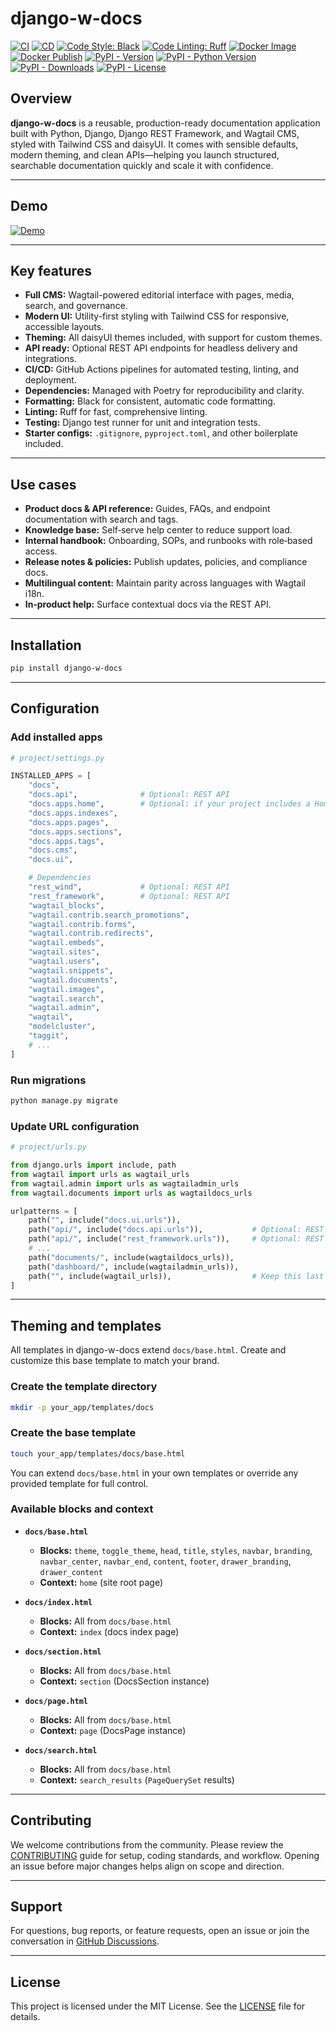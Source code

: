 # django-w-docs

[![CI](https://github.com/youzarsiph/django-w-docs/actions/workflows/ci.yml/badge.svg)](https://github.com/youzarsiph/django-w-docs/actions/workflows/ci.yml)
[![CD](https://github.com/youzarsiph/django-w-docs/actions/workflows/cd.yml/badge.svg)](https://github.com/youzarsiph/django-w-docs/actions/workflows/cd.yml)
[![Code Style: Black](https://github.com/youzarsiph/django-w-docs/actions/workflows/black.yml/badge.svg)](https://github.com/youzarsiph/django-w-docs/actions/workflows/black.yml)
[![Code Linting: Ruff](https://github.com/youzarsiph/django-w-docs/actions/workflows/ruff.yml/badge.svg)](https://github.com/youzarsiph/django-w-docs/actions/workflows/ruff.yml)
[![Docker Image](https://github.com/youzarsiph/django-w-docs/actions/workflows/docker-image.yml/badge.svg)](https://github.com/youzarsiph/django-w-docs/actions/workflows/docker-image.yml)
[![Docker Publish](https://github.com/youzarsiph/django-w-docs/actions/workflows/docker-publish.yml/badge.svg)](https://github.com/youzarsiph/django-w-docs/actions/workflows/docker-publish.yml)
[![PyPI - Version](https://img.shields.io/pypi/v/django-w-docs?logo=pypi&logoColor=white)](https://pypi.org/project/django-w-docs/)
[![PyPI - Python Version](https://img.shields.io/pypi/pyversions/django-w-docs?logo=python&logoColor=white)](https://pypi.org/project/django-w-docs/)
[![PyPI - Downloads](https://img.shields.io/pypi/dm/django-w-docs?logo=pypi&logoColor=white)](https://pypi.org/project/django-w-docs/)
[![PyPI - License](https://img.shields.io/pypi/l/django-w-docs?logo=pypi&logoColor=white)](https://pypi.org/project/django-w-docs/)

## Overview

**django-w-docs** is a reusable, production-ready documentation application built with Python, Django, Django REST Framework, and Wagtail CMS, styled with Tailwind CSS and daisyUI. It comes with sensible defaults, modern theming, and clean APIs—helping you launch structured, searchable documentation quickly and scale it with confidence.

---

## Demo

[![Demo](https://img.youtube.com/vi/Ex1O9G6j2-M/maxresdefault.jpg)](https://youtu.be/Ex1O9G6j2-M)

---

## Key features

- **Full CMS:** Wagtail-powered editorial interface with pages, media, search, and governance.  
- **Modern UI:** Utility-first styling with Tailwind CSS for responsive, accessible layouts.  
- **Theming:** All daisyUI themes included, with support for custom themes.  
- **API ready:** Optional REST API endpoints for headless delivery and integrations.  
- **CI/CD:** GitHub Actions pipelines for automated testing, linting, and deployment.  
- **Dependencies:** Managed with Poetry for reproducibility and clarity.  
- **Formatting:** Black for consistent, automatic code formatting.  
- **Linting:** Ruff for fast, comprehensive linting.  
- **Testing:** Django test runner for unit and integration tests.  
- **Starter configs:** `.gitignore`, `pyproject.toml`, and other boilerplate included.

---

## Use cases

- **Product docs & API reference:** Guides, FAQs, and endpoint documentation with search and tags.  
- **Knowledge base:** Self‑serve help center to reduce support load.  
- **Internal handbook:** Onboarding, SOPs, and runbooks with role‑based access.  
- **Release notes & policies:** Publish updates, policies, and compliance docs.  
- **Multilingual content:** Maintain parity across languages with Wagtail i18n.  
- **In‑product help:** Surface contextual docs via the REST API.  

---

## Installation

```bash
pip install django-w-docs
```

---

## Configuration

### Add installed apps

```python
# project/settings.py

INSTALLED_APPS = [
    "docs",
    "docs.api",              # Optional: REST API
    "docs.apps.home",        # Optional: if your project includes a Home model ('home.Home')
    "docs.apps.indexes",
    "docs.apps.pages",
    "docs.apps.sections",
    "docs.apps.tags",
    "docs.cms",
    "docs.ui",

    # Dependencies
    "rest_wind",             # Optional: REST API
    "rest_framework",        # Optional: REST API
    "wagtail_blocks",
    "wagtail.contrib.search_promotions",
    "wagtail.contrib.forms",
    "wagtail.contrib.redirects",
    "wagtail.embeds",
    "wagtail.sites",
    "wagtail.users",
    "wagtail.snippets",
    "wagtail.documents",
    "wagtail.images",
    "wagtail.search",
    "wagtail.admin",
    "wagtail",
    "modelcluster",
    "taggit",
    # ...
]
```

### Run migrations

```bash
python manage.py migrate
```

### Update URL configuration

```python
# project/urls.py

from django.urls import include, path
from wagtail import urls as wagtail_urls
from wagtail.admin import urls as wagtailadmin_urls
from wagtail.documents import urls as wagtaildocs_urls

urlpatterns = [
    path("", include("docs.ui.urls")),
    path("api/", include("docs.api.urls")),           # Optional: REST API
    path("api/", include("rest_framework.urls")),     # Optional: REST API
    # ...
    path("documents/", include(wagtaildocs_urls)),
    path("dashboard/", include(wagtailadmin_urls)),
    path("", include(wagtail_urls)),                  # Keep this last
]
```

---

## Theming and templates

All templates in django-w-docs extend `docs/base.html`. Create and customize this base template to match your brand.

### Create the template directory

```bash
mkdir -p your_app/templates/docs
```

### Create the base template

```bash
touch your_app/templates/docs/base.html
```

You can extend `docs/base.html` in your own templates or override any provided template for full control.

### Available blocks and context

- **`docs/base.html`**  
  - **Blocks:** `theme`, `toggle_theme`, `head`, `title`, `styles`, `navbar`, `branding`, `navbar_center`, `navbar_end`, `content`, `footer`, `drawer_branding`, `drawer_content`  
  - **Context:** `home` (site root page)

- **`docs/index.html`**  
  - **Blocks:** All from `docs/base.html`  
  - **Context:** `index` (docs index page)

- **`docs/section.html`**  
  - **Blocks:** All from `docs/base.html`  
  - **Context:** `section` (DocsSection instance)

- **`docs/page.html`**  
  - **Blocks:** All from `docs/base.html`  
  - **Context:** `page` (DocsPage instance)

- **`docs/search.html`**  
  - **Blocks:** All from `docs/base.html`  
  - **Context:** `search_results` (`PageQuerySet` results)

---

## Contributing

We welcome contributions from the community. Please review the [CONTRIBUTING](CONTRIBUTING.md) guide for setup, coding standards, and workflow. Opening an issue before major changes helps align on scope and direction.

---

## Support

For questions, bug reports, or feature requests, open an issue or join the conversation in [GitHub Discussions](https://github.com/youzarsiph/django-w-docs/discussions).

---

## License

This project is licensed under the MIT License. See the [LICENSE](LICENSE) file for details.
